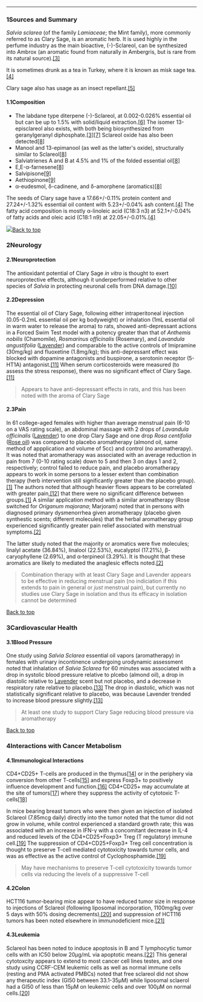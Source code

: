 





---


### 1Sources and Summary

*Salvia sclarea* (of the family *Lamiaceae*; the Mint family), more commonly referred to as Clary Sage, is an aromatic herb. It is used highly in the perfume industry as the main bioactive, (-)-Sclareol, can be synthesized into Ambrox (an aromatic found from naturally in Ambergris, but is rare from its natural source).[[3]](#ref3)


It is sometimes drunk as a tea in Turkey, where it is known as misk sage tea.[[4]](#ref4)


Clary sage also has usage as an insect repellant.[[5]](#ref5)


#### 1.1Composition


* The labdane type diterpene (-)-Sclareol, at 0.002-0.026% essential oil but can be up to 1.5% with solid/liquid extraction.[[6]](#ref6) The isomer 13-episclareol also exists, with both being biosynthesized from geranylgeranyl diphosphate.[[3]](#ref3)[[7]](#ref7) Sclareol oxide has also been detected[[8]](#ref8)
* Manool and 13-epimanool (as well as the latter's oxide), structurally similar to Sclareol[[8]](#ref8)
* Salviatrienes A and B at 4.5% and 1% of the folded essential oil[[8]](#ref8)
* E,E-α-farnesene[[8]](#ref8)
* Salvipisone[[9]](#ref9)
* Aethiopinone[[9]](#ref9)
* α-eudesmol, δ-cadinene, and δ-amorphene (aromatics)[[8]](#ref8)

The seeds of Clary sage have a 17.66+/-0.11% protein content and 27.24+/-1.32% essential oil content with 5.23+/-0.04% ash content.[[4]](#ref4) The fatty acid composition is mostly α-linoleic acid (C18:3 n3) at 52.1+/-0.04% of fatty acids and oleic acid (C18:1 n9) at 22.05+/-0.01%.[[4]](#ref4)


![](https://2e9be637a5b4415c18c5-5ddb36df15af65ab8482e83373c53fe5.ssl.cf1.rackcdn.com/images/185.png)[Back to top](#c-sources-and-summary)
### 2Neurology

#### 2.1Neuroprotection


The antioxidant potential of Clary Sage *in vitro* is thought to exert neuroprotective effects, although it underperformed relative to other species of *Salvia* in protecting neuronal cells from DNA damage.[[10]](#ref10)


#### 2.2Depression


The essential oil of Clary Sage, following either intraperitoneal injection (0.05-0.2mL essential oil per kg bodyweight) or inhalation (1mL essential oil in warm water to release the aroma) to rats, showed anti-depressant actions in a Forced Swim Test model with a potency greater than that of *Anthemis nobilis* (Chamomile), *Rosmarinus officinalis* (Rosemary), and *Lavandula angustifolia* ([Lavender](/supplements/lavender/)) and comparable to the active controls of Imipramine (30mg/kg) and fluoxetine (1.8mg/kg); this anti-depressant effect was blocked with dopamine antagonists and buspirone, a serotonin receptor (5-HT1A) antagonist.[[11]](#ref11) When serum corticosteroids were measured (to assess the stress response), there was no significant effect of Clary Sage.[[11]](#ref11)



> Appears to have anti-depressant effects in rats, and this has been noted with the aroma of Clary Sage


#### 2.3Pain


In 61 college-aged females with higher than average menstrual pain (6-10 on a VAS rating scale), an abdominal massage with 2 drops of *Lavandula officinalis* ([Lavender](/supplements/lavender/)) to one drop Clary Sage and one drop *Rosa centifolia* ([Rose oil](/supplements/rose-essential-oil/)) was compared to placebo aromatherapy (almond oil, same method of appplication and volume of 5cc) and control (no aromatherapy). It was noted that aromatherapy was associated with an average reduction in pain from 7 (0-10 rating scale) down to 5 and then 3 on days 1 and 2, respectively; control failed to reduce pain, and placebo aromatherapy appears to work in some persons to a lesser extent than combination therapy (herb intervention still significantly greater than the placebo group).[[1]](#ref1) The authors noted that although heavier flows appears to be correlated with greater pain,[[12]](#ref12) that there were no significant difference between groups.[[1]](#ref1) A similar application method with a similar aromatherapy (Rose switched for *Origanum majorana*; Marjoram) noted that in persons with diagnosed primary dysmenorrhea given aromatherapy (placebo given synthestic scents; different molecules) that the herbal aromatherapy group experienced significantly greater pain relief associated with menstrual symptoms.[[2]](#ref2)


The latter study noted that the majority or aromatics were five molecules; linalyl acetate (36.84%), linalool (22.53%), eucalyptol (17.21%), β-caryophyllene (2.69%), and α‐terpineol (3.29%). It is thought that these aromatics are likely to mediated the anaglesic effects noted.[[2]](#ref2)



> Combination therapy with at least Clary Sage and Lavender appears to be effective in reducing menstrual pain (no indiciation if this extends to pain in general or *just* menstrual pain), but currently no studies use Clary Sage in isolation and thus its efficacy in isolation cannot be determined


[Back to top](#c-neurology)
### 3Cardiovascular Health

#### 3.1Blood Pressure


One study using *Salvia Sclarea* essential oil vapors (aromatherapy) in females with urinary incontinence undergoing urodynamic assessment noted that inhalation of *Salvia Sclarea* for 60 minutes was associated with a drop in systolic blood pressure relative to plcebo (almond oil), a drop in diastolic relative to [Lavender](/supplements/lavender/) scent but not placebo, and a decrease in respiratory rate relative to placebo.[[13]](#ref13) The drop in diastolic, which was not statistically significant relative to placebo, was because Lavender trended to increase blood pressure slightly.[[13]](#ref13)



> At least one study to support Clary Sage reducing blood pressure via aromatherapy


[Back to top](#c-cardiovascular-health)
### 4Interactions with Cancer Metabolism

#### 4.1Immunological Interactions


CD4+CD25+ T-cells are produced in the thymus[[14]](#ref14) or in the periphery via conversion from other T-cells[[15]](#ref15) and express Foxp3+ to positively influence development and function.[[16]](#ref16) CD4+CD25+ may accumulate at the site of tumors[[17]](#ref17) where they suppress the activity of cytotoxic T-cells[[18]](#ref18) 


In mice bearing breast tumors who were then given an injection of isolated Sclareol (7.85mcg daily) directly into the tumor noted that the tumor did not grow in volume, while control experienced a standard growth rate; this was associated with an increase in IFN-γ with a concomitant decrease in IL-4 and reduced levels of the CD4+CD25+Foxp3+ Treg (T regulatory) immune cell.[[19]](#ref19) The suppression of CD4+CD25+Foxp3+ Treg cell concentration is thought to preserve T-cell mediated cytotoxicity towards tumor cells, and was as effective as the active control of Cyclophosphamide.[[19]](#ref19)



> May have mechanisms to preserve T-cell cytotoxicity towards tumor cells via reducing the levels of a suppressive T-cell


#### 4.2Colon


HCT116 tumor-bearing mice appear to have reduced tumor size in response to injections of Sclareol (following liposomal incorporation, 1100mg/kg over 5 days with 50% dosing decrements),[[20]](#ref20) and suppression of HCT116 tumors has been noted elsewhere in immunodeficient mice.[[21]](#ref21)


#### 4.3Leukemia


Sclareol has been noted to induce apoptosis in B and T lymphocytic tumor cells with an IC50 below 20µg/mL via apoptotic means.[[22]](#ref22) This general cytotoxcity appears to extend to most cancer cell lines testes, and one study using CCRF-CEM leukemic cells as well as normal immune cells (resting and PMA activated PMBCs) noted that free sclareol did not show any therapeutic index (GI50 between 33.1-35µM) while liposomal sclaerol had a GI50 of less than 15µM on leukemic cells and over 100µM on normal cells.[[20]](#ref20)

 



